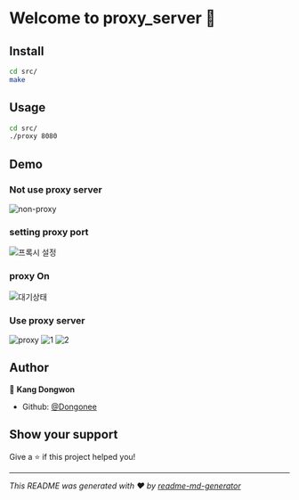 # Welcome to proxy_server 👋

## Install

```sh
cd src/
make
```

## Usage

```sh
cd src/
./proxy 8080
```

## Demo

### Not use proxy server
![non-proxy](https://user-images.githubusercontent.com/26381225/60413439-ed3ab180-9c0f-11e9-8549-ba4ba731ceff.png)

### setting proxy port
![프록시 설정](https://user-images.githubusercontent.com/26381225/60413480-0ba0ad00-9c10-11e9-9dcd-20acb343077b.png)

### proxy On
![대기상태](https://user-images.githubusercontent.com/26381225/60413496-19563280-9c10-11e9-980d-7e6a75e44bbc.png)

### Use proxy server
![proxy](https://user-images.githubusercontent.com/26381225/60413512-27a44e80-9c10-11e9-90c9-7e38265b85c2.png)
![1](https://user-images.githubusercontent.com/26381225/60413536-40146900-9c10-11e9-8def-350681df91e6.png)
![2](https://user-images.githubusercontent.com/26381225/60413538-40146900-9c10-11e9-89e1-d078a5911bc0.png)

## Author

👤 **Kang Dongwon**

* Github: [@Dongonee](https://github.com/Dongonee)

## Show your support

Give a ⭐️ if this project helped you!


***
_This README was generated with ❤️ by [readme-md-generator](https://github.com/kefranabg/readme-md-generator)_
